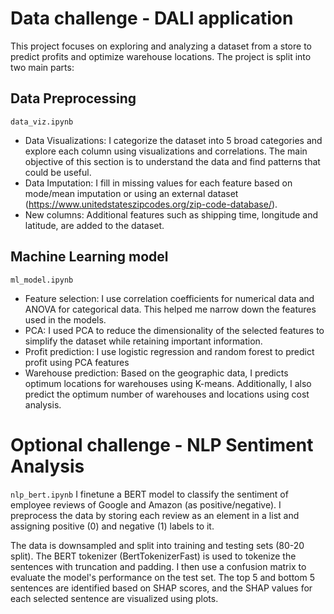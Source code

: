 # Data challenge - DALI application
This project focuses on exploring and analyzing a dataset from a store to predict profits and optimize warehouse locations. The project is split into two main parts:

## Data Preprocessing 
`data_viz.ipynb`
- Data Visualizations: I categorize the dataset into 5 broad categories and explore  each column using visualizations and correlations. The main objective of this section is to understand the data and find patterns that could be useful. 
- Data Imputation: I fill in missing values for each feature based on mode/mean imputation or using an external dataset (https://www.unitedstateszipcodes.org/zip-code-database/). 
- New columns: Additional features such as shipping time, longitude and latitude, are added to the dataset.

## Machine Learning model 
`ml_model.ipynb`
- Feature selection: I use correlation coefficients for numerical data and ANOVA for categorical data. This helped me narrow down the features used in the models.
- PCA: I used PCA to reduce the dimensionality of the selected features to simplify the dataset while retaining important information. 
- Profit prediction: I use logistic regression and random forest to predict profit using PCA features
- Warehouse prediction: Based on the geographic data, I predicts optimum locations for warehouses using K-means. Additionally, I also predict the optimum number of warehouses and locations using cost analysis.  

# Optional challenge - NLP Sentiment Analysis
`nlp_bert.ipynb`
I finetune a BERT model to classify the sentiment of employee reviews of Google and Amazon (as positive/negative). I preprocess the data by storing each review as an element in a list and assigning positive (0) and negative (1) labels to it. 

The data is downsampled and split into training and testing sets (80-20 split). The BERT tokenizer (BertTokenizerFast) is used to tokenize the sentences with truncation and padding. I then use a confusion matrix to evaluate the model's performance on the test set. The top 5 and bottom 5 sentences are identified based on SHAP scores, and the SHAP values for each selected sentence are visualized using plots. 